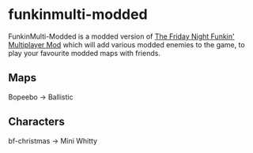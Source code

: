 # funkinmulti-modded

FunkinMulti-Modded is a modded version of [The Friday Night Funkin' Multiplayer Mod](https://gamebanana.com/mods/44205) which will add various modded enemies to the game, to play your favourite modded maps with friends.

## Maps

Bopeebo -> Ballistic

## Characters

bf-christmas -> Mini Whitty
